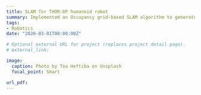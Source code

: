 ```yaml
---
title: SLAM for THOR-OP humanoid robot
summary: Implemented an Occupancy grid-based SLAM algorithm to generate the map of an indoor environment. Particle filters were used for localization of the robot, using measurements as scan from LIDAR, odometry data and the estimated map in the previous step.
tags:
- Robotics
date: "2020-03-01T00:00:00Z"

# Optional external URL for project (replaces project detail page).
# external_link: 

image:
  caption: Photo by Toa Heftiba on Unsplash
  focal_point: Smart

url_pdf: 
---
```

